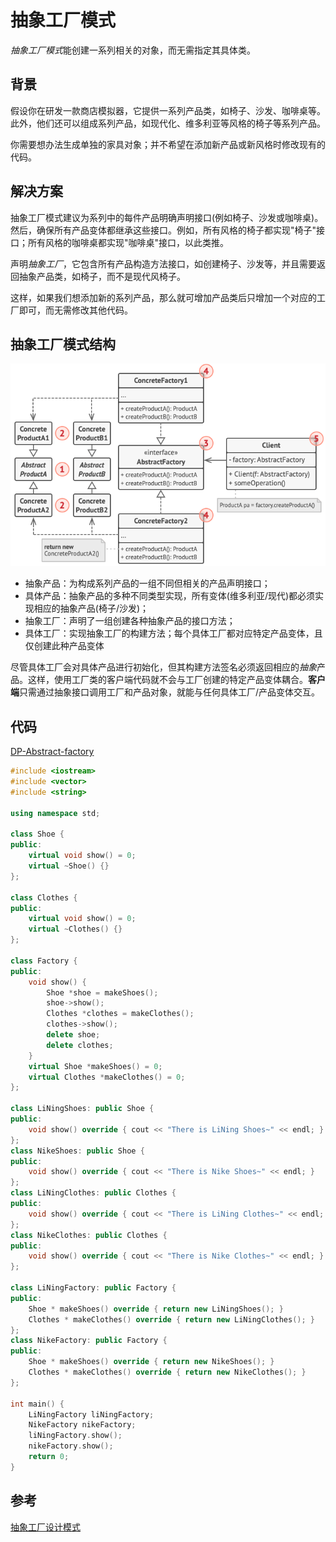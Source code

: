 # 抽象工厂模式

*抽象工厂模式*能创建一系列相关的对象，而无需指定其具体类。

## 背景

假设你在研发一款商店模拟器，它提供一系列产品类，如椅子、沙发、咖啡桌等。此外，他们还可以组成系列产品，如现代化、维多利亚等风格的椅子等系列产品。

你需要想办法生成单独的家具对象；并不希望在添加新产品或新风格时修改现有的代码。

## 解决方案

抽象工厂模式建议为系列中的每件产品明确声明接口(例如椅子、沙发或咖啡桌)。然后，确保所有产品变体都继承这些接口。例如，所有风格的椅子都实现"椅子"接口；所有风格的咖啡桌都实现"咖啡桌"接口，以此类推。

声明*抽象工厂*，它包含所有产品构造方法接口，如创建椅子、沙发等，并且需要返回抽象产品类，如椅子，而不是现代风椅子。

这样，如果我们想添加新的系列产品，那么就可增加产品类后只增加一个对应的工厂即可，而无需修改其他代码。

## 抽象工厂模式结构

![抽象工厂设计模式](../../assets/imgs/DP-Abstract-factory-structure.png)

- 抽象产品：为构成系列产品的一组不同但相关的产品声明接口；
- 具体产品：抽象产品的多种不同类型实现，所有变体(维多利亚/现代)都必须实现相应的抽象产品(椅子/沙发)；
- 抽象工厂：声明了一组创建各种抽象产品的接口方法；
- 具体工厂：实现抽象工厂的构建方法；每个具体工厂都对应特定产品变体，且仅创建此种产品变体

尽管具体工厂会对具体产品进行初始化，但其构建方法签名必须返回相应的*抽象*产品。这样，使用工厂类的客户端代码就不会与工厂创建的特定产品变体耦合。**客户端**只需通过抽象接口调用工厂和产品对象，就能与任何具体工厂/产品变体交互。

## 代码

[DP-Abstract-factory](assets/codes/DP-Abstract-factory.cpp)

```c++
#include <iostream>
#include <vector>
#include <string>

using namespace std;

class Shoe {
public:
    virtual void show() = 0;
    virtual ~Shoe() {}
};

class Clothes {
public:
    virtual void show() = 0;
    virtual ~Clothes() {}
};

class Factory {
public:
    void show() {
        Shoe *shoe = makeShoes();
        shoe->show();
        Clothes *clothes = makeClothes();
        clothes->show();
        delete shoe;
        delete clothes;
    }
    virtual Shoe *makeShoes() = 0;
    virtual Clothes *makeClothes() = 0;
};

class LiNingShoes: public Shoe {
public:
    void show() override { cout << "There is LiNing Shoes~" << endl; }
};
class NikeShoes: public Shoe {
public:
    void show() override { cout << "There is Nike Shoes~" << endl; }
};
class LiNingClothes: public Clothes {
public:
    void show() override { cout << "There is LiNing Clothes~" << endl; }
};
class NikeClothes: public Clothes {
public:
    void show() override { cout << "There is Nike Clothes~" << endl; }
};

class LiNingFactory: public Factory {
public:
    Shoe * makeShoes() override { return new LiNingShoes(); }
    Clothes * makeClothes() override { return new LiNingClothes(); }
};
class NikeFactory: public Factory {
public:
    Shoe * makeShoes() override { return new NikeShoes(); }
    Clothes * makeClothes() override { return new NikeClothes(); }
};

int main() {
    LiNingFactory liNingFactory;
    NikeFactory nikeFactory;
    liNingFactory.show();
    nikeFactory.show();
    return 0;
}
```

## 参考

[抽象工厂设计模式](https://refactoringguru.cn/design-patterns/abstract-factory)